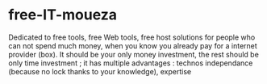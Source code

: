 # free-IT-moueza
Dedicated to free tools, free Web tools, free host solutions for people who can not spend much money, when you know you already pay for a internet provider (box). It should be your only money investment, the rest should be only time investment ; it has multiple advantages : technos independance (because no lock thanks to your knowledge), expertise
